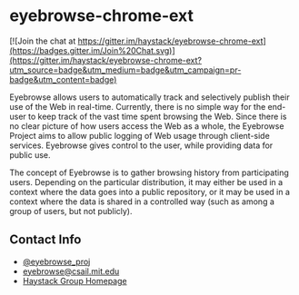 eyebrowse-chrome-ext
===========
[![Join the chat at https://gitter.im/haystack/eyebrowse-chrome-ext](https://badges.gitter.im/Join%20Chat.svg)](https://gitter.im/haystack/eyebrowse-chrome-ext?utm_source=badge&utm_medium=badge&utm_campaign=pr-badge&utm_content=badge)

Eyebrowse allows users to automatically track and selectively publish their use
of the Web in real-time. Currently, there is no simple way for the end-user to
keep track of the vast time spent browsing the Web. Since there is no clear
picture of how users access the Web as a whole, the Eyebrowse Project aims to
allow public logging of Web usage through client-side services. Eyebrowse gives
control to the user, while providing data for public use.

The concept of Eyebrowse is to gather browsing history from participating
users. Depending on the particular distribution, it may either be used in a
context where the data goes into a public repository, or it may be used in a
context where the data is shared in a controlled way (such as among a group of
users, but not publicly).

## Contact Info

+ [@eyebrowse_proj](https://twitter.com/eyebrowse_proj)
+ [eyebrowse@csail.mit.edu](mailto:eyebrowse@csail.mit.edu)
+ [Haystack Group Homepage](http://haystack.csail.mit.edu/)
